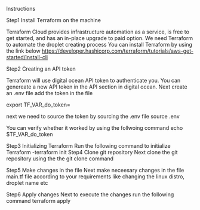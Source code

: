 Instructions

Step1 Install Terraform on the machine

Terraform Cloud provides infrastructure automation as a service, is free to get started, and has an in-place upgrade to paid option. We need Terraform to automate the droplet creating process
You can install Terraform by using the link below
https://developer.hashicorp.com/terraform/tutorials/aws-get-started/install-cli

Step2 Creating an API token

Terraform will use digital ocean API token to authenticate you. You can genereate a new API token in the API section in digital ocean. 
Next create an .env file add the token in the file

export TF_VAR_do_token=<your API token>
  
next we need to source the token by sourcing the .env file
source .env
  
You can verify whether it worked by using the follwoing command
echo $TF_VAR_do_token
  
Step3 Initializing Terraform
Run the following command to initialize Terraform
 -terraform init
Step4 Clone git repository 
Next clone the git repository using the the git clone command

Step5 Make changes in the file
Next make neceesary changes in the file main.tf file according to your requirements like changing the linux distro, droplet name etc

Step6 Apply changes
Next to execute the changes run the following command
terraform apply
